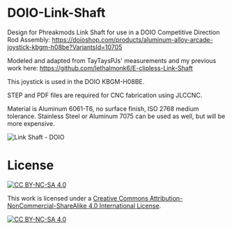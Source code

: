 # DOIO-Link-Shaft
Design for Phreakmods Link Shaft for use in a DOIO Competitive Direction Rod Assembly: https://doioshop.com/products/aluminum-alloy-arcade-joystick-kbgm-h08be?VariantsId=10705

Modeled and adapted from TayTaysPJs' measurements and my previous work here: https://github.com/lethalmonk6/E-clipless-Link-Shaft

This joystick is used in the DOIO KBGM-H08BE.

STEP and PDF files are required for CNC fabrication using JLCCNC.

Material is Aluminum 6061-T6, no surface finish, ISO 2768 medium tolerance. Stainless Steel or Aluminum 7075 can be used as well, but will be more expensive.

![Link Shaft - DOIO](https://github.com/user-attachments/assets/586ba34f-946e-4b92-9154-249aa023bede)

# License
[![CC BY-NC-SA 4.0][cc-by-nc-sa-shield]][cc-by-nc-sa]

This work is licensed under a
[Creative Commons Attribution-NonCommercial-ShareAlike 4.0 International License][cc-by-nc-sa].

[![CC BY-NC-SA 4.0][cc-by-nc-sa-image]][cc-by-nc-sa]

[cc-by-nc-sa]: http://creativecommons.org/licenses/by-nc-sa/4.0/
[cc-by-nc-sa-image]: https://licensebuttons.net/l/by-nc-sa/4.0/88x31.png
[cc-by-nc-sa-shield]: https://img.shields.io/badge/License-CC%20BY--NC--SA%204.0-lightgrey.svg
